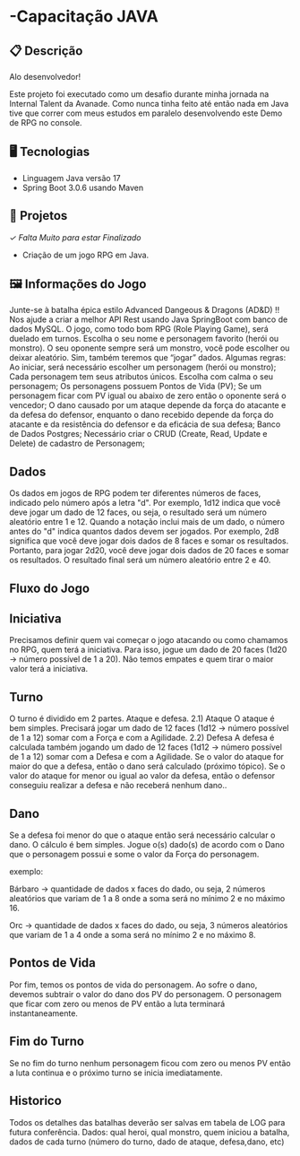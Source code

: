 # -Capacitação JAVA

## 📋 Descrição
Alo desenvolvedor!

Este projeto foi executado como um desafio durante minha jornada na Internal Talent da Avanade. Como nunca tinha feito até então nada em Java tive que correr com meus estudos em paralelo desenvolvendo este Demo de RPG no console.




## 🖥️ Tecnologias

- Linguagem Java versão 17
- Spring Boot 3.0.6 usando Maven


## 🎨 Projetos
*✓ Falta Muito para estar Finalizado*

- Criação de um jogo RPG em Java.

## 🖼️ Informações do Jogo

Junte-se à batalha épica estilo Advanced Dangeous & Dragons (AD&D) !! 
Nos ajude a criar a melhor API Rest usando Java SpringBoot com banco de dados MySQL.
O jogo, como todo bom RPG (Role Playing Game), será duelado em turnos. 
Escolha o seu nome e personagem favorito (herói ou monstro). 
O seu oponente sempre será um monstro, você pode escolher ou deixar aleatório.
Sim, também teremos que “jogar” dados.
Algumas regras:
Ao iniciar, será necessário escolher um personagem (herói ou monstro);
Cada personagem tem seus atributos únicos. Escolha com calma o seu personagem;
Os personagens possuem Pontos de Vida (PV);
Se um personagem ficar com PV igual ou abaixo de zero então o oponente será o vencedor;
O dano causado por um ataque depende da força do atacante e da defesa do defensor, enquanto o dano
recebido depende da força do atacante e da resistência do defensor e da eficácia de sua defesa;
Banco de Dados Postgres;
Necessário criar o CRUD (Create, Read, Update e Delete) de cadastro de Personagem;

## Dados
Os dados em jogos de RPG podem ter diferentes números de faces, indicado pelo número após a letra "d". Por
exemplo, 1d12 indica que você deve jogar um dado de 12 faces, ou seja, o resultado será um número aleatório entre
1 e 12.
Quando a notação inclui mais de um dado, o número antes do "d" indica quantos dados devem ser jogados. Por
exemplo, 2d8 significa que você deve jogar dois dados de 8 faces e somar os resultados.
Portanto, para jogar 2d20, você deve jogar dois dados de 20 faces e somar os resultados. O resultado final será um
número aleatório entre 2 e 40.

## Fluxo do Jogo

## Iniciativa
Precisamos definir quem vai começar o jogo atacando ou como chamamos no RPG, quem terá a iniciativa.
Para isso, jogue um dado de 20 faces (1d20 → número possível de 1 a 20).
Não temos empates e quem tirar o maior valor terá a iniciativa.

## Turno
O turno é dividido em 2 partes. Ataque e defesa.
2.1) Ataque
O ataque é bem simples. Precisará jogar um dado de 12 faces (1d12 → número possível de 1 a 12) somar com a Força e com a Agilidade.
2.2) Defesa
A defesa é calculada também jogando um dado de 12 faces (1d12 → número possível de 1 a 12) somar com a Defesa e com a Agilidade.
Se o valor do ataque for maior do que a defesa, então o dano será calculado (próximo tópico).
Se o valor do ataque for menor ou igual ao valor da defesa, então o defensor conseguiu realizar a defesa e não receberá nenhum dano..

## Dano
Se a defesa foi menor do que o ataque então será necessário calcular o dano.
O cálculo é bem simples.
Jogue o(s) dado(s) de acordo com o Dano que o personagem possui e some o valor da Força do personagem.

exemplo:

Bárbaro → quantidade de dados x faces do dado, ou seja, 2 números aleatórios que variam de 1 a 8 onde a soma será no mínimo 2 e no máximo 16.

Orc → quantidade de dados x faces do dado, ou seja, 3 números aleatórios que variam de 1 a 4 onde a soma será no mínimo 2 e no máximo 8.

## Pontos de Vida
Por fim, temos os pontos de vida do personagem.
Ao sofre o dano, devemos subtrair o valor do dano dos PV do personagem.
O personagem que ficar com zero ou menos de PV então a luta terminará instantaneamente.

## Fim do Turno
Se no fim do turno nenhum personagem ficou com zero ou menos PV então a luta continua e o próximo turno se inicia imediatamente.

## Historico
Todos os detalhes das batalhas deverão ser salvas em tabela de LOG para futura conferência.
Dados:
qual heroi, qual monstro, quem iniciou a batalha, dados de cada turno (número do turno, dado de ataque, defesa,dano, etc)




